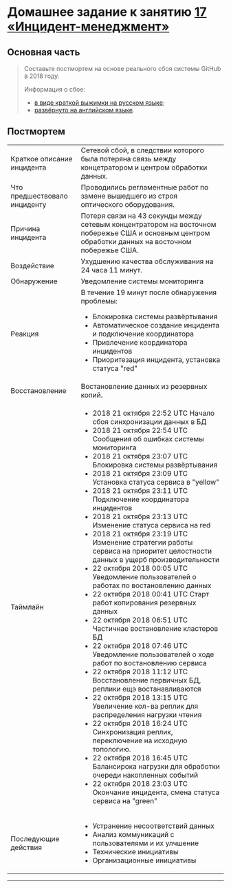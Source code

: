 # Домашнее задание к занятию [17 «Инцидент-менеджмент»](https://github.com/netology-code/mnt-homeworks/blob/MNT-video/10-monitoring-06-incident-management/README.md)

## Основная часть

>Составьте постмортем на основе реального сбоя системы GitHub в 2018 году.
>
>Информация о сбое: 
>
>* [в виде краткой выжимки на русском языке](https://habr.com/ru/post/427301/);
>* [развёрнуто на английском языке](https://github.blog/2018-10-30-oct21-post-incident-analysis/).

## Постмортем

<table>
    <tbody>
        <tr>
            <td>Краткое описание инцидента</td>
            <td>Сетевой сбой, в следствии которого была потеряна связь между концетратором и центром обработки данных.</td>
        </tr>
        <tr>
            <td>Что предшествовало инциденту</td>
            <td>Проводились регламентные работ по замене вышедшего из строя оптического оборудования.</td>
        </tr>
        <tr>
            <td>Причина инцидента</td>
            <td>Потеря связи на 43 секунды между сетевым концентратором на восточном побережье США и основным центром обработки данных на восточном побережье США.</td>
        </tr>
        <tr>
            <td>Воздействие</td>
            <td>Ухудшению качества обслуживания на 24 часа 11 минут.</td>
        </tr>
        <tr>
            <td>Обнаружение</td>
            <td>Уведомление системы мониторинга</td>
        </tr>
        <tr>
            <td>Реакция</td>
            <td>
                В течение 19 минут после обнаружения проблемы: 
                <ul>
                    <li>Блокировка системы развёртывания</li>
                    <li>Автоматическое создание инцидента и подключение координатора</li>
                    <li>Привлечение координатора инцидентов</li>
                    <li>Приоритезация инцидента, установка статуса "red"</li>
                </ul>
            </td>
        </tr>
        <tr>
            <td>Восстановление</td>
            <td>Востановление данных из резервных копий.</td>
        </tr>
        <tr>
            <td>Таймлайн</td>
            <td>
                <ul>
                    <li>2018 21 октября 22:52 UTC Начало сбоя синхронизации данных в БД</li>
                    <li>2018 21 октября 22:54 UTC Сообщения об ошибках системы мониторинга </li>
                    <li>2018 21 октября 23:07 UTC Блокировка системы развёртывания</li>
                    <li>2018 21 октября 23:09 UTC Установка статуса сервиса в "yellow"</li>
                    <li>2018 21 октября 23:11 UTC Подключение координатора инцидентов</li>
                    <li>2018 21 октября 23:13 UTC Изменение статуса сервиса на red</li>
                    <li>2018 21 октября 23:19 UTC Изменение стратегии работы сервиса на приоритет целостности данных в ущерб производительности</li>
                    <li>22 октября 2018 00:05 UTC Уведомление пользователей о работах по востановлению данных</li>
                    <li>22 октября 2018 00:41 UTC Старт работ копирования резервных данных</li>
                    <li>22 октября 2018 06:51 UTC Частичнае востановление кластеров БД</li>
                    <li>22 октября 2018 07:46 UTC Уведомление пользователей о ходе работ по востановлению сервиса</li>
                    <li>22 октября 2018 11:12 UTC Восстановление первичных БД, реплики ещэ востанавливаются</li>
                    <li>22 октября 2018 13:15 UTC Увеличение кол-ва реплик для распределения нагрузки чтения</li>
                    <li>22 октября 2018 16:24 UTC Синхронизация реплик, переключение на исходную топологию.</li>
                    <li>22 октября 2018 16:45 UTC Балансирока нагрузки для обработки очереди накопленных событий</li>
                    <li>22 октября 2018 23:03 UTC Окончание инцидента, смена статуса сервиса на "green"</li>
                </ul>
            </td>
        </tr>
        <tr>
            <td>Последующие действия</td>
            <td>
                <ul>
                    <li>Устранение несоответствий данных</li>
                    <li>Анализ коммуникаций с пользователями и их улчшение</li>
                    <li>Технические инициативы</li>
                    <li>Организационные инициативы</li>
                </ul>
            </td>
        </tr>
    </tbody>
</table>

---